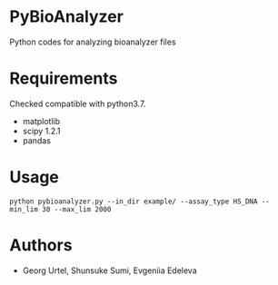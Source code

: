 # PyBioAnalyzer
Python codes for analyzing bioanalyzer files

# Requirements
Checked compatible with python3.7.
- matplotlib
- scipy 1.2.1
- pandas

# Usage
```
python pybioanalyzer.py --in_dir example/ --assay_type HS_DNA --min_lim 30 --max_lim 2000
```

# Authors
- Georg Urtel, Shunsuke Sumi, Evgeniia Edeleva